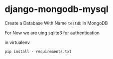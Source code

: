 # django-mongodb-mysql

Create a Database With Name `testdb` in MongoDB

For Now we are uing sqlite3 for authentication

in virtualenv

`pip install - requirements.txt`



